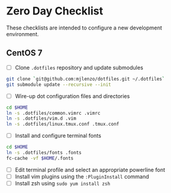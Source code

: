 # Zero Day Checklist
These checklists are intended to configure a new development environment.

## CentOS 7
- [ ] Clone `.dotfiles` repository and update submodules
```bash
git clone `git@github.com:mjlenzo/dotfiles.git ~/.dotfiles`
git submodule update --recursive --init
```
- [ ] Wire-up dot configuration files and directories
```bash
cd $HOME
ln -s .dotfiles/common.vimrc .vimrc
ln -s .dotfiles/vim.d .vim
ln -s .dotfiles/linux.tmux.conf .tmux.conf
```
- [ ] Install and configure terminal fonts
```bash
cd $HOME
ln -s .dotfiles/fonts .fonts
fc-cache -vf $HOME/.fonts
```
- [ ] Edit terminal profile and select an appropriate powerline font
- [ ] Install vim plugins using the `:PluginInstall` command
- [ ] Install zsh using `sudo yum install zsh`

